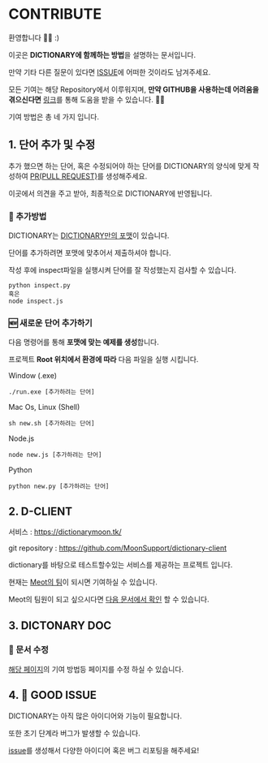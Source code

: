 # CONTRIBUTE

환영합니다 🎉🥳 :)

이곳은 **DICTIONARY에 함께하는 방법**을 설명하는 문서입니다.

만약 기타 다른 질문이 있다면 [ISSUE](https://github.com/meotitda/DICTIONARY/issues)에 어떠한 것이라도 남겨주세요.

모든 기여는 해당 Repository에서 이루워지며, **만약 GITHUB을 사용하는데 어려움을 겪으신다면** [링크](https://github.com/meotitda/DICTIONARY/blob/master/docs/ToGitBeginner.md)를 통해 도움을 받을 수 있습니다. 👾👾

기여 방법은 총 네 가지 입니다.

## 1. 단어 추가 및 수정

추가 했으면 하는 단어, 혹은 수정되어야 하는 단어를 DICTIONARY의 양식에 맞게 작성하여 [PR(PULL REQUEST)](https://github.com/meotitda/DICTIONARY/pulls)를 생성해주세요.

이곳에서 의견을 주고 받아, 최종적으로 DICTIONARY에 반영됩니다.

### **📄 추가방법** 

DICTIONARY는 [DICTIONARY만의 포맷](https://github.com/meotitda/DICTIONARY/blob/master/docs/SyntaxDoc.md)이 있습니다.

단어를 추가하려면 포맷에 맞추어서 제출하셔야 합니다.

작성 후에 inspect파일을 실행시켜 단어를 잘 작성했는지 검사할 수 있습니다.

```
python inspect.py
혹은
node inspect.js
```

### **🆕 새로운 단어 추가하기**

다음 명령어를 통해 **포맷에 맞는 예제를 생성**합니다.

프로젝트 **Root 위치에서 환경에 따라** 다음 파일을 실행 시킵니다.

Window (.exe)
```
./run.exe [추가하려는 단어]
```

Mac Os, Linux (Shell)
```
sh new.sh [추가하려는 단어]
```

Node.js
``` 
node new.js [추가하려는 단어]
```

Python
``` 
python new.py [추가하려는 단어]
```

## 2. D-CLIENT

서비스 : https://dictionarymoon.tk/

git repository : https://github.com/MoonSupport/dictionary-client

dictionary를 바탕으로 테스트할수있는 서비스를 제공하는 프로젝트 입니다.

현재는 [Meot의 팀](https://github.com/meotitda)이 되시면 기여하실 수 있습니다. 


Meot의 팀원이 되고 싶으시다면 [다음 문서에서 확인](https://github.com/meotitda) 할 수 있습니다.

## 3. DICTONARY DOC

### **📄 문서 수정** 

[해당 페이지](https://github.com/meotitda/DICTIONARY/tree/master/docs)의 기여 방법등 페이지를 수정 하실 수 있습니다.

## 4. 🤩 GOOD ISSUE

DICTIONARY는 아직 많은 아이디어와 기능이 필요합니다.

또한 초기 단계라 버그가 발생할 수 있습니다.

<a href="https://github.com/meotitda/DICTIONARY/issues">issue</a>를 생성해서 다양한 아이디어 혹은 버그 리포팅을 해주세요!
